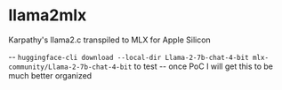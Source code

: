 # llama2mlx
Karpathy's llama2.c transpiled to MLX for Apple Silicon

-- `huggingface-cli download --local-dir Llama-2-7b-chat-4-bit mlx-community/Llama-2-7b-chat-4-bit` to test
-- once PoC I will get this to be much better organized